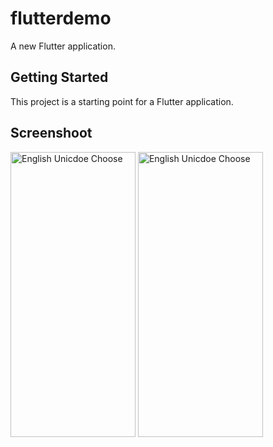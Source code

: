 # flutterdemo

A new Flutter application.

## Getting Started

This project is a starting point for a Flutter application.

Screenshoot
--------
  <img alt="English Unicdoe Choose" src="https://github.com/dev-mgkaung/flutter_demo/blob/master/Screenshot_2020-05-14-20-41-57-777_com.example.flutterdemo.jpg" width=200 height=456 />  <img alt="English Unicdoe Choose" src="https://github.com/dev-mgkaung/flutter_demo/blob/master/Screenshot_2020-05-14-22-06-15-420_com.example.flutterdemo.jpg" width=200 height=456 />
